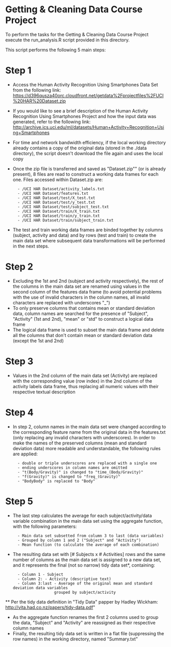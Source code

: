 Getting & Cleaning Data Course Project
======================================
To perform the tasks for the Getting & Cleaning Data Course Project execute the
run_analysis.R script provided in this directory.

This script performs the following 5 main steps:

Step 1
======
- Access the Human Activity Recognition Using Smartphones Data Set from the following
    link:
    https://d396qusza40orc.cloudfront.net/getdata%2Fprojectfiles%2FUCI%20HAR%20Dataset.zip
- If you would like to see a brief description of the Human Activity Recognition Using
    Smartphones Project and how the input data was generated, refer to the following link:
    http://archive.ics.uci.edu/ml/datasets/Human+Activity+Recognition+Using+Smartphones
- For time and network bandwidth efficiency, if the local working directory already
    contains a copy of the original data (stored in the ./data directory), the script
    doesn't download the file again and uses the local copy
- Once the zip file is transferred and saved as "Dataset.zip"" (or is already present),
    8 files are read to construct a working data frames for each one. Files accessed
    within Dataset.zip are:
    
        - /UCI HAR Dataset/activity_labels.txt
        - /UCI HAR Dataset/features.txt
        - /UCI HAR Dataset/test/X_test.txt
        - /UCI HAR Dataset/test/y_test.txt
        - /UCI HAR Dataset/test/subject_test.txt
        - /UCI HAR Dataset/train/X_train.txt
        - /UCI HAR Dataset/train/y_train.txt
        - /UCI HAR Dataset/train/subject_train.txt
- The test and train working data frames are binded together by columns (subject,
    activity and data) and by rows (test and train) to create the main data set
    where subsequent data transformations will be performed in the next steps.

Step 2
======
- Excluding the 1st and 2nd (subject and activity respectively), the rest of the
    columns in the main data set are renamed using values in the second column of the
    features data frame (to avoid potential problems with the use of invalid characters
    in the column names, all invalid characters are replaced with underscores "_")
- To only preserve columns that contains mean or standard deviation data, column names
    are searched for the presence of "Subject", "Activity" (1st and 2nd), "mean" or
    "std" to construct a logical data frame
- The logical data frame is used to subset the main data frame and delete all the
    columns that don't contain mean or standard deviation data (except the 1st and 2nd)
    
Step 3
======
- Values in the 2nd column of the main data set (Activity) are replaced with the
    corresponding value (row index) in the 2nd column of the activity labels data
    frame, thus replacing all numeric values with their respective textual
    description

Step 4
======
- In step 2, column names in the main data set were changed according to the
    corresponding feature name from the original data in the features.txt (only
    replacing any invalid characters with underscores). In order to make the names
    of the preserved columns (mean and standard deviation data) more readable and
    understandable, the following rules are applied:
    
        - double or triple underscores are replaced with a single one
        - ending underscores in column names are omitted
        - "t(Body/Gravity)" is changed to "time_(Body/Gravity)"
        - "f(Gravity)" is changed to "freq_(Gravity)"
        - "BodyBody" is replaced to "Body"

Step 5
======
- The last step calculates the average for each subject/activity/data variable
    combination in the main data set using the aggregate function, with the following
    parameters:
    
        - Main data set subsetted from column 3 to last (data variables)
        - Grouped by column 1 and 2 ("Subject" and "Activity")
        - Mean function (to calculate the average of each combination)
- The resulting data set with [# Subjects x # Activities] rows and the same number of
    columns as the main data set is assigned to a new data set, and it represents the
    final (not so narrow) tidy data set*, containing:
    
        - Column 1 - Subject
        - Column 2: - Activity (descriptive text)
        - Column 3:last - Average of the original mean and standard deviation data variables
                        grouped by subject/activity
** Per the tidy data definition in "Tidy Data" papper by Hadley Wickham:
    http://vita.had.co.nz/papers/tidy-data.pdf"
- As the aggregate function renames the first 2 columns used to group the data,
    "Subject" and "Activity" are reassigned as their respective column names
- Finally, the resulting tidy data set is written in a flat file (suppressing the row
    names) in the working directory, named "Summary.txt"